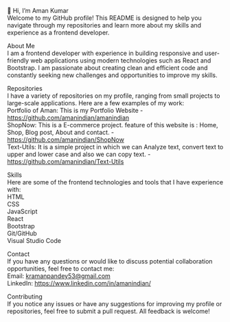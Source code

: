 <!--- 
- 👋 Hi, I’m Aman Kumar
- 👀 I’m interested in Coding
- 🌱 I’m currently learning Full Stack Web Development.
- 💞️ I’m looking to collaborate on ..
- 📫 How to reach me by E-mail
amanindian/amanindian is a ✨ special ✨ repository because its `README.md` (this file) appears on your GitHub profile.
You can click the Preview link to take a look at your changes.
--->

👋 Hi, I’m Aman Kumar  
Welcome to my GitHub profile! This README is designed to help you navigate through my repositories and learn more about my skills and experience as a frontend developer.  

About Me  
I am a frontend developer with experience in building responsive and user-friendly web applications using modern technologies such as React and Bootstrap.
I am passionate about creating clean and efficient code and constantly seeking new challenges and opportunities to improve my skills.

Repositories  
I have a variety of repositories on my profile, ranging from small projects to large-scale applications. Here are a few examples of my work:  
Portfolio of Aman: This is my Portfolio Website - https://github.com/amanindian/amanindian  
ShopNow: This is a E-commerce project. feature of this website is : Home, Shop, Blog post, About and contact. - https://github.com/amanindian/ShopNow  
Text-Utils: It is a simple project in which we can Analyze text, convert text to upper and lower case and also we can copy text. - https://github.com/amanindian/Text-Utils  


Skills  
Here are some of the frontend technologies and tools that I have experience with:  
HTML  
CSS  
JavaScript  
React  
Bootstrap  
Git/GitHub  
Visual Studio Code  


Contact  
If you have any questions or would like to discuss potential collaboration opportunities, feel free to contact me:  
Email: kramanpandey53@gmail.com  
LinkedIn: https://www.linkedin.com/in/amanindian/  

Contributing  
If you notice any issues or have any suggestions for improving my profile or repositories, feel free to submit a pull request. All feedback is welcome!  
